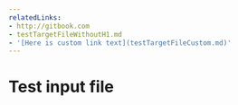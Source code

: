 ```yaml
---
relatedLinks:
- http://gitbook.com
- testTargetFileWithoutH1.md
- '[Here is custom link text](testTargetFileCustom.md)'
---
```

# Test input file

